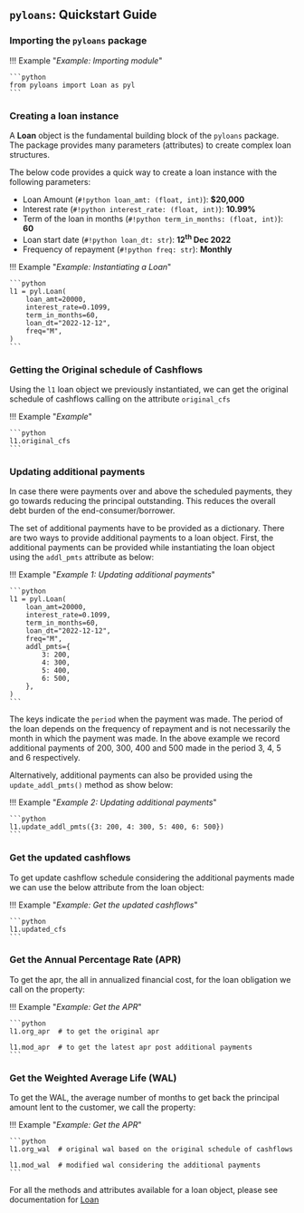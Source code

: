 ## `pyloans`: Quickstart Guide

### Importing the `pyloans` package

!!! Example "*Example: Importing module*"

    ```python
    from pyloans import Loan as pyl
    ```

### Creating a loan instance
A **Loan** object is the fundamental building block of the `pyloans` package.
The package provides many parameters (attributes) to create complex
loan structures.

The below code provides a quick way to create a loan instance with the
following parameters:

* Loan Amount (`#!python loan_amt: (float, int)`): **$20,000**
* Interest rate (`#!python interest_rate: (float, int)`): **10.99%**
* Term of the loan in months (`#!python term_in_months: (float, int)`): **60**
* Loan start date (`#!python loan_dt: str`): **12<sup>th</sup> Dec 2022**
* Frequency of repayment (`#!python freq: str`): **Monthly**

!!! Example "*Example: Instantiating a Loan*"

    ```python
    l1 = pyl.Loan(
        loan_amt=20000,
        interest_rate=0.1099,
        term_in_months=60,
        loan_dt="2022-12-12",
        freq="M",
    )
    ```

### Getting the Original schedule of Cashflows
Using the `l1` loan object we previously instantiated, we can get the
original schedule of cashflows calling on the attribute `original_cfs`

!!! Example "*Example*"

    ```python
    l1.original_cfs
    ```

### Updating additional payments
In case there were payments over and above the scheduled payments, they go
towards reducing the principal outstanding. This reduces the overall debt
burden of the end-consumer/borrower.

The set of additional payments have to be provided as a dictionary. There
are two ways to provide additional payments to a loan object.
First, the additional payments can be provided while instantiating the loan
object using the `addl_pmts` attribute as below:

!!! Example "*Example 1: Updating additional payments*"

    ```python
    l1 = pyl.Loan(
        loan_amt=20000,
        interest_rate=0.1099,
        term_in_months=60,
        loan_dt="2022-12-12",
        freq="M",
        addl_pmts={
            3: 200,
            4: 300,
            5: 400,
            6: 500,
        },
    )
    ```
The keys indicate the `period` when the payment was made. The period of the
loan depends on the frequency of repayment and is not necessarily the month
in which the payment was made. In the above example we record additional
payments of 200, 300, 400 and 500 made in the period 3, 4, 5 and 6
respectively.

Alternatively, additional payments can also be provided using the
`update_addl_pmts()` method as show below:

!!! Example "*Example 2: Updating additional payments*"

    ```python
    l1.update_addl_pmts({3: 200, 4: 300, 5: 400, 6: 500})
    ```

### Get the updated cashflows

To get update cashflow schedule considering the additional payments made we
can use the below attribute from the loan object:

!!! Example "*Example: Get the updated cashflows*"

    ```python
    l1.updated_cfs
    ```

### Get the Annual Percentage Rate (APR)
To get the apr, the all in annualized financial cost, for the loan
obligation we call on the property:

!!! Example "*Example: Get the APR*"

    ```python
    l1.org_apr  # to get the original apr

    l1.mod_apr  # to get the latest apr post additional payments
    ```

### Get the Weighted Average Life (WAL)

To get the WAL, the average number of months to get back the principal
amount lent to the customer, we call the property:

!!! Example "*Example: Get the APR*"

    ```python
    l1.org_wal  # original wal based on the original schedule of cashflows

    l1.mod_wal  # modified wal considering the additional payments
    ```

For all the methods and attributes available for a loan object, please see
documentation for [Loan](loan.md)
